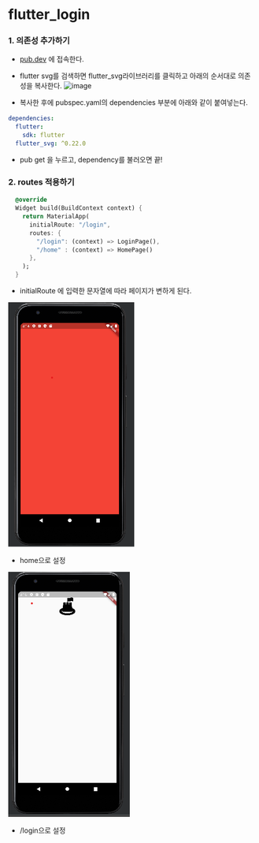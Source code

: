 # flutter_login

### 1. 의존성 추가하기
- [pub.dev](pub.dev) 에 접속한다.
- flutter svg를 검색하면 flutter_svg라이브러리를 클릭하고 아래의 순서대로 의존성을 복사한다.
![image](https://user-images.githubusercontent.com/105403857/212537821-ec8b89da-348d-4d98-89b8-f236e175c527.png)

- 복사한 후에 pubspec.yaml의 dependencies 부분에 아래와 같이 붙여넣는다.
```yaml
dependencies:
  flutter:
    sdk: flutter
  flutter_svg: ^0.22.0
```
- pub get 을 누르고, dependency를 불러오면 끝!

### 2. routes 적용하기
```dart
  @override
  Widget build(BuildContext context) {
    return MaterialApp(
      initialRoute: "/login",
      routes: {
        "/login": (context) => LoginPage(),
        "/home" : (context) => HomePage()
      },
    );
  }
```

- initialRoute 에 입력한 문자열에 따라 페이지가 변하게 된다.


![img.png](img.png)
- home으로 설정

![img_1.png](img_1.png)
- /login으로 설정

